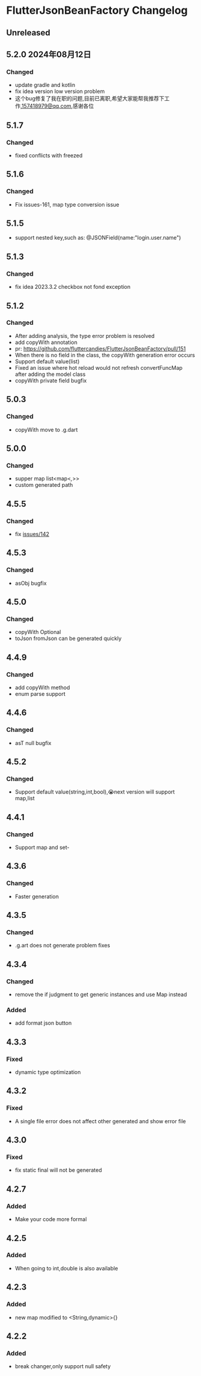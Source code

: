 <!-- Keep a Changelog guide -> https://keepachangelog.com -->

# FlutterJsonBeanFactory Changelog

## Unreleased

## 5.2.0 2024年08月12日

### Changed

- update gradle and kotlin
- fix idea version low version problem
- 这个bug修复了我在职的问题,目前已离职,希望大家能帮我推荐下工作,157418979@qq.com,感谢各位

## 5.1.7

### Changed

- fixed conflicts with freezed

## 5.1.6

### Changed

- Fix issues-161, map type conversion issue

## 5.1.5

- support nested key,such as: @JSONField(name:"login.user.name")

## 5.1.3

### Changed

- fix idea 2023.3.2 checkbox not fond exception

## 5.1.2

### Changed

- After adding analysis, the type error problem is resolved
- add copyWith annotation
- pr: https://github.com/fluttercandies/FlutterJsonBeanFactory/pull/151
- When there is no field in the class, the copyWith generation error occurs
- Support default value(list)
- Fixed an issue where hot reload would not refresh convertFuncMap after adding the model class
- copyWith private field bugfix

## 5.0.3

### Changed

- copyWith move to .g.dart

## 5.0.0

### Changed

- supper map list<map<*,*>>
- custom generated path

## 4.5.5

### Changed

- fix [issues/142](https://github.com/fluttercandies/FlutterJsonBeanFactory/issues/142)

## 4.5.3

### Changed

- asObj bugfix

## 4.5.0

### Changed

- copyWith Optional
- toJson fromJson can be generated quickly

## 4.4.9

### Changed

- add copyWith method
- enum parse support

## 4.4.6

### Changed

- asT null bugfix

## 4.5.2

### Changed

- Support default value(string,int,bool),😭next version will support map,list

## 4.4.1

### Changed

- Support map and set-

## 4.3.6

### Changed

- Faster generation

## 4.3.5

### Changed

- .g.art does not generate problem fixes

## 4.3.4

### Changed

- remove the if judgment to get generic instances and use Map instead

### Added

- add format json button

## 4.3.3

### Fixed

- dynamic type optimization

## 4.3.2

### Fixed

- A single file error does not affect other generated and show error file

## 4.3.0

### Fixed

- fix static final will not be generated

## 4.2.7

### Added

- Make your code more formal

## 4.2.5

### Added

- When going to int,double is also available

## 4.2.3

### Added

- new map modified to <String,dynamic>{}

## 4.2.2

### Added

- break changer,only support null safety
